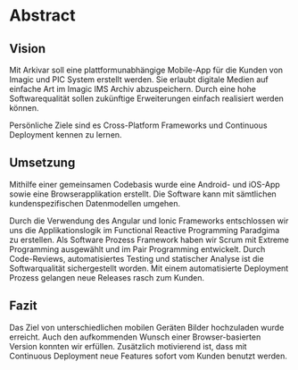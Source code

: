 # Abstract

## Vision
Mit Arkivar soll eine plattformunabhängige Mobile-App für die Kunden von Imagic und PIC System erstellt werden. Sie erlaubt digitale Medien auf einfache Art im Imagic IMS Archiv abzuspeichern. Durch eine hohe Softwarequalität sollen zukünftige Erweiterungen einfach realisiert werden können.

Persönliche Ziele sind es Cross-Platform Frameworks und Continuous Deployment kennen zu lernen.

## Umsetzung 
Mithilfe einer gemeinsamen Codebasis wurde eine Android- und iOS-App sowie eine Browserapplikation erstellt. Die Software kann mit sämtlichen kundenspezifischen Datenmodellen umgehen.

Durch die Verwendung des Angular und Ionic Frameworks entschlossen wir uns die Applikationslogik im Functional Reactive Programming Paradgima zu erstellen. Als Software Prozess Framework haben wir Scrum mit Extreme Programming ausgewählt und im Pair Programming entwickelt. Durch Code-Reviews, automatisiertes Testing und statischer Analyse ist die Softwarqualität sichergestellt worden. Mit einem automatisierte Deployment Prozess gelangen neue Releases rasch zum Kunden.

## Fazit
Das Ziel von unterschiedlichen mobilen Geräten Bilder hochzuladen wurde erreicht. Auch den aufkommenden Wunsch einer Browser-basierten Version konnten wir erfüllen. Zusätzlich motivierend ist, dass mit Continuous Deployment neue Features sofort vom Kunden benutzt werden.
